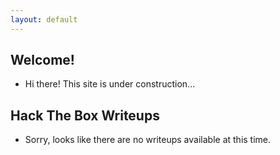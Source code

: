 ```yaml
---
layout: default
---
```

<section>

# Welcome!
- Hi there! This site is under construction...

</section>

<section>

# Hack The Box Writeups
- Sorry, looks like there are no writeups available at this time.

</section>
